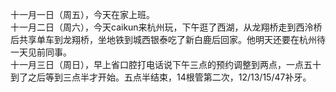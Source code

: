 十一月一日（周五），今天在家上班。</br>
十一月二日（周六），今天caikun来杭州玩，下午逛了西湖，从龙翔桥走到西泠桥后共享单车到龙翔桥，坐地铁到城西银泰吃了新白鹿后回家。他明天还要在杭州待一天见前同事。</br>
十一月三日（周日），早上省口腔打电话说下午三点的预约调整到两点，一点五十到了之后等到三点半才开始。五点半结束，14根管第二次，12/13/15/47补牙。</br>
